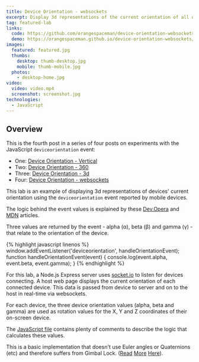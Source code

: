 ```yaml
---
title: Device Orientation - websockets
excerpt: Display 3d representations of the current orientation of all devices connected to a website via websockets
tag: featured-lab
links:
  code: https://github.com/orangespaceman/device-orientation-websockets
  demo: https://orangespaceman.github.io/device-orientation-websockets/
images:
  featured: featured.jpg
  thumbs:
    desktop: thumb-desktop.jpg
    mobile: thumb-mobile.jpg
  photos:
    - desktop-home.jpg
video:
  video: video.mp4
  screenshot: screenshot.jpg
technologies:
  - JavaScript
---
```


## Overview

This is the fourth post in a series of four posts on experiments with the JavaScript `deviceorientation` event:

 - One: [Device Orientation - Vertical](../device-orientation-vertical/)
 - Two: [Device Orientation - 360](../device-orientation-360/)
 - Three: [Device Orientation - 3d](../device-orientation-3d/)
 - Four: [Device Orientation - websockets](../device-orientation-websockets/)

This lab is an example of displaying 3d representations of devices' current orientation using the `deviceorientation` event reported by mobile devices.

The logic behind the event values is explained by these [Dev.Opera](https://dev.opera.com/articles/w3c-device-orientation-api/) and [MDN](https://developer.mozilla.org/en-US/docs/Web/API/Detecting_device_orientation) articles.

Three values are returned by the event - alpha (α), beta (β) and gamma (γ) - that relate to the orientation of the device.

{% highlight javascript linenos %}
window.addEventListener('deviceorientation', handleOrientationEvent);
function handleOrientationEvent(event) {
  console.log(event.alpha, event.beta, event.gamma);
}
{% endhighlight %}

For this lab, a Node.js Express server uses [socket.io](https://socket.io) to listen for devices connecting. A host web page displays the current orientation of each connected device. This data is passed from device to server and on to the host in real-time via websockets.

For each device, the three device orientation values (alpha, beta and gamma) are used as rotation values for the X, Y and Z coordinates of their on-screen device.

The [JavaScript file](https://github.com/orangespaceman/device-orientation-websockets/blob/master/client/assets/js/device.js) contains plenty of comments to describe the logic that calculates these values.

This is a basic implementation that doesn't use Euler angles or Quaternions (etc) and therefore suffers from Gimbal Lock. ([Read](https://stackoverflow.com/questions/41491940/) [More](https://stackoverflow.com/questions/22609518/) [Here](https://www.w3.org/TR/2016/CR-orientation-event-20160818/#worked-example-2)).
